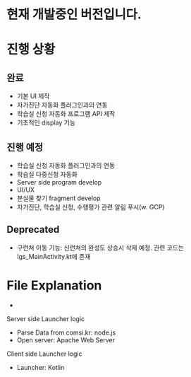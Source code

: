 현재 개발중인 버전입니다.
==========================

# 진행 상황
## 완료

 - 기본 UI 제작
 - 자가진단 자동화 플러그인과의 연동
 - 학습실 신청 자동화 프로그램 API 제작
 - 기초적인 display 기능

## 진행 예정

 - 학습실 신청 자동화 플러그인과의 연동
 - 학습실 다중신청 자동화
 - Server side program develop
 - UI/UX
 - 분실물 찾기 fragment develop
 - 자가진단, 학습실 신청, 수행평가 관련 알림 푸시(w. GCP)

## Deprecated

 - 구런쳐 이동 기능: 신런쳐의 완성도 상승시 삭제 예정. 관련 코드는 lgs_MainActivity.kt에 존재

# File Explanation

 -


Server side Launcher logic
 - Parse Data from comsi.kr: node.js
 - Open server: Apache Web Server


Client side Launcher logic
 - Launcher: Kotlin